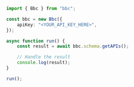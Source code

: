<!-- Start SDK Example Usage [usage] -->
```typescript
import { Bbc } from "bbc";

const bbc = new Bbc({
    apiKey: "<YOUR_API_KEY_HERE>",
});

async function run() {
    const result = await bbc.schema.getAPIs();

    // Handle the result
    console.log(result);
}

run();

```
<!-- End SDK Example Usage [usage] -->